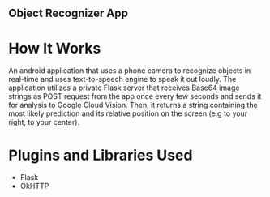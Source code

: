 ## Object Recognizer App

# How It Works
An android application that uses a phone camera to recognize objects in real-time and uses text-to-speech engine to speak it out loudly. The application utilizes a private Flask server that receives Base64 image strings as POST request from the app once every few seconds and sends it for analysis to Google Cloud Vision. Then, it returns a string containing the most likely prediction and its relative position on the screen (e.g to your right, to your center).  

# Plugins and Libraries Used
- Flask
- OkHTTP
